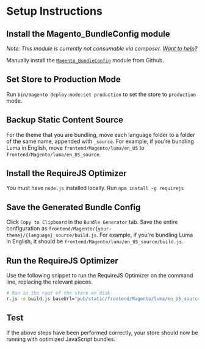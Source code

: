 # Setup Instructions

## Install the Magento_BundleConfig module

_Note: This module is currently not consumable via composer. [Want to help?](https://github.com/magento/m2-devtools/issues/14)_

Manually install the [`Magento_BundleConfig`](https://github.com/magento/m2-devtools/tree/master/Magento_BundleConfig) module from Github.

## Set Store to Production Mode

Run `bin/magento deploy:mode:set production` to set the store to `production` mode.

## Backup Static Content Source

For the theme that you are bundling, move each language folder to a folder of the same name, appended with `_source`. For example, if you're bundling Luma in English, move `frontend/Magento/luma/en_US` to `frontend/Magento/luma/en_US_source`.

## Install the RequireJS Optimizer

You must have `node.js` installed locally. Run `npm install -g requirejs`

## Save the Generated Bundle Config

Click `Copy to Clipboard` in the `Bundle Generator` tab. Save the entire configuration as `frontend/Magento/{your-theme}/{language}_source/build.js`. For example, if you're bundling Luma in English, it should be `frontend/Magento/luma/en_US_source/build.js`.

## Run the RequireJS Optimizer

Use the following snippet to run the RequireJS Optimizer on the command line, replacing the relevant pieces.

```sh
# Run in the root of the store on disk
r.js -o build.js baseUrl="pub/static/frontend/Magento/luma/en_US_source/" dir="pub/static/frontend/Magento/luma/en_US/"
```

## Test

If the above steps have been performed correctly, your store should now be running with optimized JavaScript bundles.
